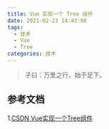 ```yaml
---
title: Vue 实现一个 Tree 组件
date: 2021-02-23 14:43:08
tags:
  - 技术
  - Vue
  - Tree
categories: 技术
---
```


> 子曰：万里之行，始于足下。




## 参考文档
1.[CSDN Vue实现一个Tree组件](https://blog.csdn.net/brokenkay/article/details/111771038)


